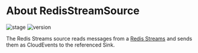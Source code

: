 # About RedisStreamSource

![stage](https://img.shields.io/badge/Stage-alpha-green?style=flat-square)
![version](https://img.shields.io/badge/API_Version-v1alpha1-red?style=flat-square)

The Redis Streams source reads messages from a [Redis Streams](https://redis.io/docs/data-types/streams/) and sends them as CloudEvents to the referenced Sink.
